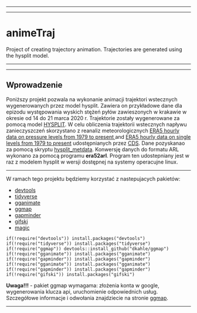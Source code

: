 ***
***

# animeTraj

Project of creating trajectory animation. Trajectories are generated using the hysplit model.

***
***

## Wprowadzenie

Poniższy projekt pozwala na wykonanie animacji trajektori wstecznych wygenerowanych przez model hysplit. Zawiera on przykładowe dane dla epizodu występowania wyskich stężeń pyłów zawieszonych w krakawie w okresie od 14 do 21 marca 2020 r. Trajektorie zostały wygenerowane za pomocą model [HYSPLIT](https://www.ready.noaa.gov/HYSPLIT.php). W celu obliczenia trajektorii wstecznych napływu zanieczyszczeń skorzystano z reanaliz meteorologicznych [ERA5 hourly data on pressure levels from 1979 to present ](https://cds.climate.copernicus.eu/cdsapp#!/dataset/reanalysis-era5-pressure-levels?tab=overview)
and [ERA5 hourly data on single levels from 1979 to present](https://cds.climate.copernicus.eu/cdsapp#!/dataset/reanalysis-era5-single-levels?tab=overview)
udostępnianych przez [CDS](https://cds.climate.copernicus.eu/#!/home). Dane pozyskanao za pomocą skryptu [hysplit_metdata](https://github.com/amcz/hysplit_metdata). Konwersję danych do formatu ARL wykonano za pomocą programu **era52arl**. Program ten udostepniany jest w raz z modelem hysplit w wersji dostępnej na systemy operacujne linux.

***

W ramach tego projektu będziemy korzystać z nastepujacych pakietów:

-   [devtools](https://github.com/r-lib/devtools)
-   [tidyverse](https://www.tidyverse.org/)
-   [gganimate](https://gganimate.com/articles/gganimate.html)
-   [ggmap](https://github.com/dkahle/ggmap)
-   [gapminder](https://github.com/jennybc/gapminder)
-   [gifski](https://github.com/r-rust/gifski)
-   [magic](https://github.com/ropensci/magick)


```{r}
if(!require("devtools")) install.packages("devtools")
if(!require("tidyverse")) install.packages("tidyverse")
if(!require("ggmap")) devtools::install_github("dkahle/ggmap")
if(!require("gganimate")) install.packages("gganimate")
if(!require("gapminder")) install.packages("gapminder")
if(!require("gganimate")) install.packages("gganimate")
if(!require("gapminder")) install.packages("gapminder")
if(!require("gifski")) install.packages("gifski")
```

**Uwaga!!!** - pakiet ggmap wymagama: złożenia konta w google, wygenerowania klucza api, uruchomienie odpowiednich usług. Szczegółowe informacje i odwołania znajdziecie na stronie [ggmap](https://github.com/dkahle/ggmap).

***








